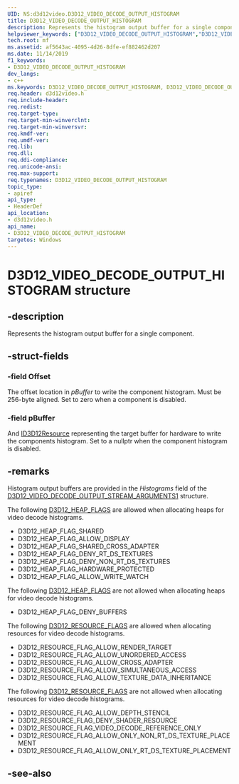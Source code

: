 ```yaml
---
UID: NS:d3d12video.D3D12_VIDEO_DECODE_OUTPUT_HISTOGRAM
title: D3D12_VIDEO_DECODE_OUTPUT_HISTOGRAM
description: Represents the histogram output buffer for a single component.helpviewer_keywords: ["D3D12_VIDEO_DECODE_OUTPUT_HISTOGRAM","D3D12_VIDEO_DECODE_OUTPUT_HISTOGRAM",""]
tech.root: mf
ms.assetid: af5643ac-4095-4d26-8dfe-ef882462d207
ms.date: 11/14/2019
f1_keywords:
- D3D12_VIDEO_DECODE_OUTPUT_HISTOGRAM
dev_langs:
- c++
ms.keywords: D3D12_VIDEO_DECODE_OUTPUT_HISTOGRAM, D3D12_VIDEO_DECODE_OUTPUT_HISTOGRAM,
req.header: d3d12video.h
req.include-header: 
req.redist: 
req.target-type: 
req.target-min-winverclnt: 
req.target-min-winversvr: 
req.kmdf-ver: 
req.umdf-ver: 
req.lib: 
req.dll: 
req.ddi-compliance: 
req.unicode-ansi: 
req.max-support: 
req.typenames: D3D12_VIDEO_DECODE_OUTPUT_HISTOGRAM
topic_type:
- apiref
api_type:
- HeaderDef
api_location:
- d3d12video.h
api_name:
- D3D12_VIDEO_DECODE_OUTPUT_HISTOGRAM
targetos: Windows
---
```


# D3D12_VIDEO_DECODE_OUTPUT_HISTOGRAM structure

## -description

Represents the histogram output buffer for a single component.

## -struct-fields

### -field Offset

The offset location in *pBuffer* to write the component histogram.  Must be 256-byte aligned.  Set to zero when a component is disabled.
 
### -field pBuffer

And [ID3D12Resource](https://docs.microsoft.com/windows/win32/api/d3d12/nn-d3d12-id3d12resource) representing the target buffer for hardware to write the components histogram.  Set to a nullptr when the component histogram is disabled.

## -remarks

Histogram output buffers are provided in the *Histograms* field of the [D3D12_VIDEO_DECODE_OUTPUT_STREAM_ARGUMENTS1](ns-d3d12video-d3d12_video_decode_output_stream_arguments1.md) structure.


The following [D3D12_HEAP_FLAGS](https://docs.microsoft.com/windows/win32/api/d3d12/ne-d3d12-d3d12_heap_flags) are allowed when allocating heaps for video decode histograms.

- D3D12_HEAP_FLAG_SHARED
- D3D12_HEAP_FLAG_ALLOW_DISPLAY
- D3D12_HEAP_FLAG_SHARED_CROSS_ADAPTER
- D3D12_HEAP_FLAG_DENY_RT_DS_TEXTURES
- D3D12_HEAP_FLAG_DENY_NON_RT_DS_TEXTURES
- D3D12_HEAP_FLAG_HARDWARE_PROTECTED
- D3D12_HEAP_FLAG_ALLOW_WRITE_WATCH

The following [D3D12_HEAP_FLAGS](https://docs.microsoft.com/windows/win32/api/d3d12/ne-d3d12-d3d12_heap_flags) are not allowed when allocating heaps for video decode histograms.

- D3D12_HEAP_FLAG_DENY_BUFFERS
 
The following [D3D12_RESOURCE_FLAGS](https://docs.microsoft.com/windows/win32/api/d3d12/ne-d3d12-d3d12_resource_flags) are allowed when allocating resources for video decode histograms.

- D3D12_RESOURCE_FLAG_ALLOW_RENDER_TARGET
- D3D12_RESOURCE_FLAG_ALLOW_UNORDERED_ACCESS
- D3D12_RESOURCE_FLAG_ALLOW_CROSS_ADAPTER
- D3D12_RESOURCE_FLAG_ALLOW_SIMULTANEOUS_ACCESS
- D3D12_RESOURCE_FLAG_ALLOW_TEXTURE_DATA_INHERITANCE

The following [D3D12_RESOURCE_FLAGS](https://docs.microsoft.com/windows/win32/api/d3d12/ne-d3d12-d3d12_resource_flags) are not allowed when allocating resources for video decode histograms.

- D3D12_RESOURCE_FLAG_ALLOW_DEPTH_STENCIL
- D3D12_RESOURCE_FLAG_DENY_SHADER_RESOURCE
- D3D12_RESOURCE_FLAG_VIDEO_DECODE_REFERENCE_ONLY
- D3D12_RESOURCE_FLAG_ALLOW_ONLY_NON_RT_DS_TEXTURE_PLACEMENT
- D3D12_RESOURCE_FLAG_ALLOW_ONLY_RT_DS_TEXTURE_PLACEMENT


## -see-also

